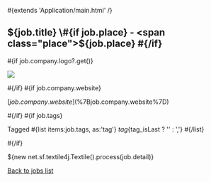 \#{extends 'Application/main.html' /}

## ${job.title} \#{if job.place} - <span class="place">${job.place}</span> \#{/if}

\#{if job.company.logo?.get()}

![](<@%7BApplication.companyLogo(job.company.id)%7D>)

\#{/if} \#{if job.company.website}

[${job.company.website}]($%7Bjob.company.website%7D)

\#{/if} \#{if job.tags}

Tagged \#{list items:job.tags, as:'tag'} <span class="tag">${tag}${tag_isLast ? '' : ','}</span> \#{/list}

\#{/if}

${new net.sf.textile4j.Textile().process(job.detail)}

[Back to jobs list](<@%7BApplication.index()%7D>)
